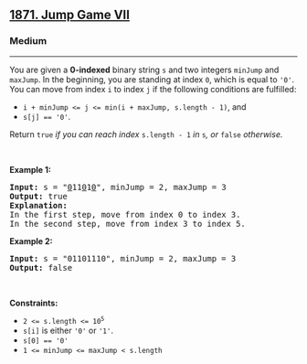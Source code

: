 <h2><a href="https://leetcode.com/problems/jump-game-vii/">1871. Jump Game VII</a></h2><h3>Medium</h3><hr><div style="user-select: auto;"><p style="user-select: auto;">You are given a <strong style="user-select: auto;">0-indexed</strong> binary string <code style="user-select: auto;">s</code> and two integers <code style="user-select: auto;">minJump</code> and <code style="user-select: auto;">maxJump</code>. In the beginning, you are standing at index <code style="user-select: auto;">0</code>, which is equal to <code style="user-select: auto;">'0'</code>. You can move from index <code style="user-select: auto;">i</code> to index <code style="user-select: auto;">j</code> if the following conditions are fulfilled:</p>

<ul style="user-select: auto;">
	<li style="user-select: auto;"><code style="user-select: auto;">i + minJump &lt;= j &lt;= min(i + maxJump, s.length - 1)</code>, and</li>
	<li style="user-select: auto;"><code style="user-select: auto;">s[j] == '0'</code>.</li>
</ul>

<p style="user-select: auto;">Return <code style="user-select: auto;">true</code><i style="user-select: auto;"> if you can reach index </i><code style="user-select: auto;">s.length - 1</code><i style="user-select: auto;"> in </i><code style="user-select: auto;">s</code><em style="user-select: auto;">, or </em><code style="user-select: auto;">false</code><em style="user-select: auto;"> otherwise.</em></p>

<p style="user-select: auto;">&nbsp;</p>
<p style="user-select: auto;"><strong style="user-select: auto;">Example 1:</strong></p>

<pre style="user-select: auto;"><strong style="user-select: auto;">Input:</strong> s = "<u style="user-select: auto;">0</u>11<u style="user-select: auto;">0</u>1<u style="user-select: auto;">0</u>", minJump = 2, maxJump = 3
<strong style="user-select: auto;">Output:</strong> true
<strong style="user-select: auto;">Explanation:</strong>
In the first step, move from index 0 to index 3. 
In the second step, move from index 3 to index 5.
</pre>

<p style="user-select: auto;"><strong style="user-select: auto;">Example 2:</strong></p>

<pre style="user-select: auto;"><strong style="user-select: auto;">Input:</strong> s = "01101110", minJump = 2, maxJump = 3
<strong style="user-select: auto;">Output:</strong> false
</pre>

<p style="user-select: auto;">&nbsp;</p>
<p style="user-select: auto;"><strong style="user-select: auto;">Constraints:</strong></p>

<ul style="user-select: auto;">
	<li style="user-select: auto;"><code style="user-select: auto;">2 &lt;= s.length &lt;= 10<sup style="user-select: auto;">5</sup></code></li>
	<li style="user-select: auto;"><code style="user-select: auto;">s[i]</code> is either <code style="user-select: auto;">'0'</code> or <code style="user-select: auto;">'1'</code>.</li>
	<li style="user-select: auto;"><code style="user-select: auto;">s[0] == '0'</code></li>
	<li style="user-select: auto;"><code style="user-select: auto;">1 &lt;= minJump &lt;= maxJump &lt; s.length</code></li>
</ul>
</div>